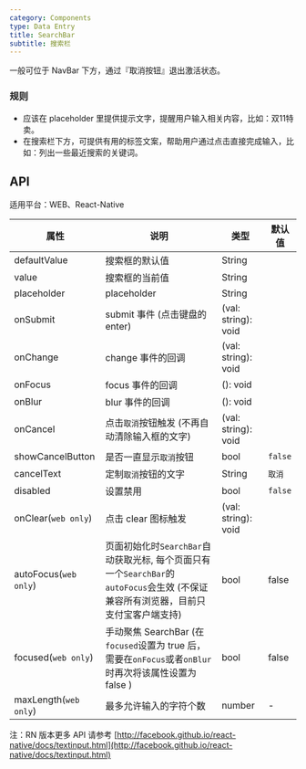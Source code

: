 ```yaml
---
category: Components
type: Data Entry
title: SearchBar
subtitle: 搜索栏
---
```


一般可位于 NavBar 下方，通过『取消按钮』退出激活状态。

### 规则

- 应该在 placeholder 里提供提示文字，提醒用户输入相关内容，比如：双11特卖。
- 在搜索栏下方，可提供有用的标签文案，帮助用户通过点击直接完成输入，比如：列出一些最近搜索的关键词。

## API

适用平台：WEB、React-Native

属性 | 说明 | 类型 | 默认值
----|-----|------|------
| defaultValue |    搜索框的默认值     | String |    |
| value      |  搜索框的当前值  | String |    |
| placeholder    |    placeholder     | String |    |
| onSubmit    |  submit 事件 (点击键盘的 enter)  | (val: string): void |    |
| onChange    |    change 事件的回调     | (val: string): void |    |
| onFocus    |    focus 事件的回调     | (): void |    |
| onBlur    |    blur 事件的回调     | (): void |    |
| onCancel  | 点击`取消`按钮触发 (不再自动清除输入框的文字) | (val: string): void |    |
| showCancelButton    |    是否一直显示`取消`按钮     | bool |  `false`  |
| cancelText    |   定制`取消`按钮的文字     | String |  `取消`  |
| disabled    |  设置禁用   | bool |  `false`  |
| onClear(`web only`)    |    点击 clear 图标触发  | (val: string): void |    |
| autoFocus(`web only`)   | 页面初始化时`SearchBar`自动获取光标, 每个页面只有一个`SearchBar`的`autoFocus`会生效 (不保证兼容所有浏览器，目前只支付宝客户端支持) | bool | false  |
| focused(`web only`)   | 手动聚焦 SearchBar (在`focused`设置为 true 后，需要在`onFocus`或者`onBlur`时再次将该属性设置为 false ) | bool | false  |
| maxLength(`web only`)      |  最多允许输入的字符个数    | number | -  |

注：RN 版本更多 API 请参考 [http://facebook.github.io/react-native/docs/textinput.html](http://facebook.github.io/react-native/docs/textinput.html)
